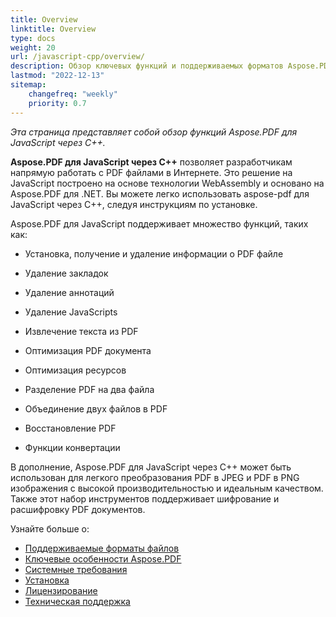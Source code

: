 ```yaml
---
title: Overview
linktitle: Overview
type: docs
weight: 20
url: /javascript-cpp/overview/
description: Обзор ключевых функций и поддерживаемых форматов Aspose.PDF для JavaScript через C++, инструкция по установке и лицензированию.
lastmod: "2022-12-13"
sitemap:
    changefreq: "weekly"
    priority: 0.7
---
```


_Эта страница представляет собой обзор функций Aspose.PDF для JavaScript через C++._

**Aspose.PDF для JavaScript через C++** позволяет разработчикам напрямую работать с PDF файлами в Интернете. Это решение на JavaScript построено на основе технологии WebAssembly и основано на Aspose.PDF для .NET. Вы можете легко использовать aspose-pdf для JavaScript через C++, следуя инструкциям по установке.

Aspose.PDF для JavaScript поддерживает множество функций, таких как:

- Установка, получение и удаление информации о PDF файле
- Удаление закладок
- Удаление аннотаций
- Удаление JavaScripts
- Извлечение текста из PDF
- Оптимизация PDF документа
- Оптимизация ресурсов
- Разделение PDF на два файла
- Объединение двух файлов в PDF
- Восстановление PDF

- Функции конвертации

В дополнение, Aspose.PDF для JavaScript через C++ может быть использован для легкого преобразования PDF в JPEG и PDF в PNG изображения с высокой производительностью и идеальным качеством. Также этот набор инструментов поддерживает шифрование и расшифровку PDF документов.

Узнайте больше о:

- [Поддерживаемые форматы файлов](/pdf/javascript-cpp/supported-file-formats/)
- [Ключевые особенности Aspose.PDF](/pdf/javascript-cpp/key-features/)
- [Системные требования](/pdf/javascript-cpp/system-requirements/)
- [Установка](/pdf/javascript-cpp/installation/)
- [Лицензирование](/pdf/javascript-cpp/licensing/)
- [Техническая поддержка](/pdf/javascript-cpp/technical-support/)